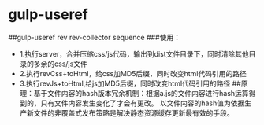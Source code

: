 # gulp-useref
##gulp-useref rev rev-collector sequence
###使用：
* 1.执行server，合并压缩css/js代码，输出到dist文件目录下，同时清除其他目录的多余的css/js文件
* 2.执行revCss+toHtml，给css加MD5后缀，同时改变html代码引用的路径
* 3.执行revJs+toHtml,给js加MD5后缀，同时改变html代码引用的路径
##原理：基于文件内容的hash版本冗余机制：根据a.js的文件内容进行hash运算得到的，只有文件内容发生变化了才会有更改。
以文件内容的hash值为依据生产新文件的非覆盖式发布策略是解决静态资源缓存更新最有效的手段。
